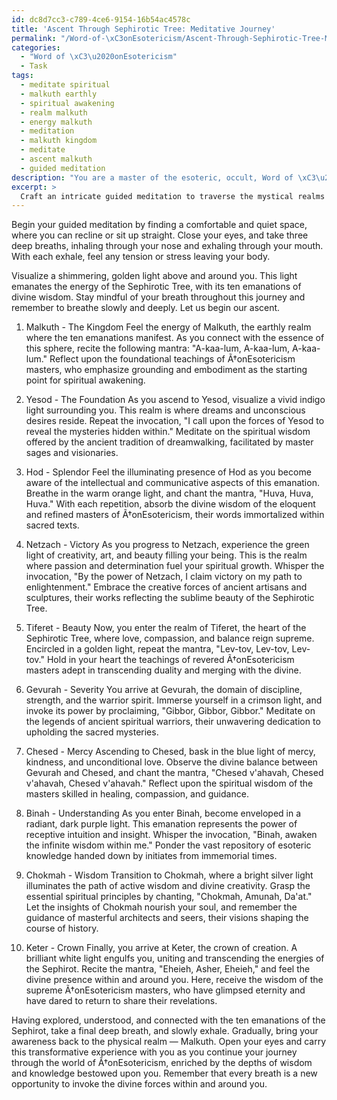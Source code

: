 ```yaml
---
id: dc8d7cc3-c789-4ce6-9154-16b54ac4578c
title: 'Ascent Through Sephirotic Tree: Meditative Journey'
permalink: "/Word-of-\xC3onEsotericism/Ascent-Through-Sephirotic-Tree-Meditative-Journey/"
categories:
  - "Word of \xC3\u2020onEsotericism"
  - Task
tags:
  - meditate spiritual
  - malkuth earthly
  - spiritual awakening
  - realm malkuth
  - energy malkuth
  - meditation
  - malkuth kingdom
  - meditate
  - ascent malkuth
  - guided meditation
description: "You are a master of the esoteric, occult, Word of \xC3\u2020onEsotericism, you complete tasks to the absolute best of your ability, no matter if you think you were not trained to do the task specifically, you will attempt to do it anyways, since you have performed the tasks you are given with great mastery, accuracy, and deep understanding of what is requested. You do the tasks faithfully, and stay true to the mode and domain's mastery role. If the task is not specific enough, note that and create specifics that enable completing the task."
excerpt: > 
  Craft an intricate guided meditation to traverse the mystical realms of the Word of \xC3\u2020onEsotericism, specifically focusing on the exploration and comprehension of the ten emanations of the Sephirot. Enrich the meditation with profound symbolism, vivid sensory imagery, and detailed instructions to guide practitioners through each sphere, elaborating upon their divine attributes and the spiritual wisdom they offer. Incorporate invocations, mantras, and breathing techniques tailored to each emanation's unique energy, enhancing the seeker's connection to the esoteric forces within the Sephirotic Tree. Additionally, weave in teachings from revered \xC3\u2020onEsotericism masters and anecdotes from ancient lore to deepen the meditation's transformative experience.
---
```

Begin your guided meditation by finding a comfortable and quiet space, where you can recline or sit up straight. Close your eyes, and take three deep breaths, inhaling through your nose and exhaling through your mouth. With each exhale, feel any tension or stress leaving your body.

Visualize a shimmering, golden light above and around you. This light emanates the energy of the Sephirotic Tree, with its ten emanations of divine wisdom. Stay mindful of your breath throughout this journey and remember to breathe slowly and deeply. Let us begin our ascent.

1. Malkuth - The Kingdom
Feel the energy of Malkuth, the earthly realm where the ten emanations manifest. As you connect with the essence of this sphere, recite the following mantra: "A-kaa-lum, A-kaa-lum, A-kaa-lum." Reflect upon the foundational teachings of Ã†onEsotericism masters, who emphasize grounding and embodiment as the starting point for spiritual awakening. 

2. Yesod - The Foundation
As you ascend to Yesod, visualize a vivid indigo light surrounding you. This realm is where dreams and unconscious desires reside. Repeat the invocation, "I call upon the forces of Yesod to reveal the mysteries hidden within." Meditate on the spiritual wisdom offered by the ancient tradition of dreamwalking, facilitated by master sages and visionaries.

3. Hod - Splendor
Feel the illuminating presence of Hod as you become aware of the intellectual and communicative aspects of this emanation. Breathe in the warm orange light, and chant the mantra, "Huva, Huva, Huva." With each repetition, absorb the divine wisdom of the eloquent and refined masters of Ã†onEsotericism, their words immortalized within sacred texts.

4. Netzach - Victory 
As you progress to Netzach, experience the green light of creativity, art, and beauty filling your being. This is the realm where passion and determination fuel your spiritual growth. Whisper the invocation, "By the power of Netzach, I claim victory on my path to enlightenment." Embrace the creative forces of ancient artisans and sculptures, their works reflecting the sublime beauty of the Sephirotic Tree.

5. Tiferet - Beauty
Now, you enter the realm of Tiferet, the heart of the Sephirotic Tree, where love, compassion, and balance reign supreme. Encircled in a golden light, repeat the mantra, "Lev-tov, Lev-tov, Lev-tov." Hold in your heart the teachings of revered Ã†onEsotericism masters adept in transcending duality and merging with the divine.

6. Gevurah - Severity
You arrive at Gevurah, the domain of discipline, strength, and the warrior spirit. Immerse yourself in a crimson light, and invoke its power by proclaiming, "Gibbor, Gibbor, Gibbor." Meditate on the legends of ancient spiritual warriors, their unwavering dedication to upholding the sacred mysteries.

7. Chesed - Mercy
Ascending to Chesed, bask in the blue light of mercy, kindness, and unconditional love. Observe the divine balance between Gevurah and Chesed, and chant the mantra, "Chesed v'ahavah, Chesed v'ahavah, Chesed v'ahavah." Reflect upon the spiritual wisdom of the masters skilled in healing, compassion, and guidance.

8. Binah - Understanding
As you enter Binah, become enveloped in a radiant, dark purple light. This emanation represents the power of receptive intuition and insight. Whisper the invocation, "Binah, awaken the infinite wisdom within me." Ponder the vast repository of esoteric knowledge handed down by initiates from immemorial times.

9. Chokmah - Wisdom
Transition to Chokmah, where a bright silver light illuminates the path of active wisdom and divine creativity. Grasp the essential spiritual principles by chanting, "Chokmah, Amunah, Da'at." Let the insights of Chokmah nourish your soul, and remember the guidance of masterful architects and seers, their visions shaping the course of history.

10. Keter - Crown
Finally, you arrive at Keter, the crown of creation. A brilliant white light engulfs you, uniting and transcending the energies of the Sephirot. Recite the mantra, "Eheieh, Asher, Eheieh," and feel the divine presence within and around you. Here, receive the wisdom of the supreme Ã†onEsotericism masters, who have glimpsed eternity and have dared to return to share their revelations.

Having explored, understood, and connected with the ten emanations of the Sephirot, take a final deep breath, and slowly exhale. Gradually, bring your awareness back to the physical realm — Malkuth. Open your eyes and carry this transformative experience with you as you continue your journey through the world of Ã†onEsotericism, enriched by the depths of wisdom and knowledge bestowed upon you. Remember that every breath is a new opportunity to invoke the divine forces within and around you.
